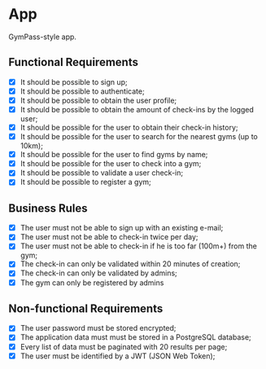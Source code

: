 # App

GymPass-style app.

## Functional Requirements

- [x] It should be possible to sign up;
- [x] It should be possible to authenticate;
- [x] It should be possible to obtain the user profile;
- [x] It should be possible to obtain the amount of check-ins by the logged user;
- [x] It should be possible for the user to obtain their check-in history;
- [x] It should be possible for the user to search for the nearest gyms (up to 10km);
- [x] It should be possible for the user to find gyms by name;
- [x] It should be possible for the user to check into a gym;
- [x] It should be possible to validate a user check-in;
- [x] It should be possible to register a gym;

## Business Rules

- [x] The user must not be able to sign up with an existing e-mail;
- [x] The user must not be able to check-in twice per day;
- [x] The user must not be able to check-in if he is too far (100m+) from the gym;
- [x] The check-in can only be validated within 20 minutes of creation;
- [x] The check-in can only be validated by admins;
- [x] The gym can only be registered by admins

## Non-functional Requirements

- [x] The user password must be stored encrypted;
- [x] The application data must must be stored in a PostgreSQL database;
- [x] Every list of data must be paginated with 20 results per page;
- [x] The user must be identified by a JWT (JSON Web Token);